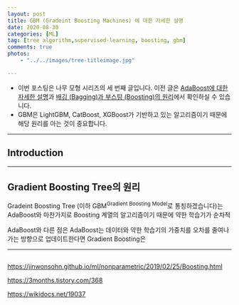 ```yaml
---
layout: post
title: GBM (Gradeint Boosting Machines) 에 대한 자세한 설명 
date: 2020-08-30
categories: [ML]
tag: [tree algorithm,supervised-learning, boosting, gbm]
comments: true
photos:
    - "../../images/tree-titleimage.jpg"

---
```


* 이번 포스팅은 나무 모형 시리즈의 세 번째 글입니다. 이전 글은 [AdaBoost에 대한 자세한 설명](https://assaeunji.github.io/ml/2020-08-14-adaboost/)과 [배깅 (Bagging)과 부스팅 (Boosting)의 원리](https://assaeunji.github.io/ml/2020-08-06-tree/)에서 확인하실 수 있습니다.
* GBM은 LightGBM, CatBoost, XGBoost가 기반하고 있는 알고리즘이기 때문에 해당 원리를 아는 것이 중요합니다.


---
## Introduction


---
## Gradient Boosting Tree의 원리

Gradeint Boosting Tree (이하 GBM<sup>Gradient Boosting Model</sup>로 통칭하겠습니다)는 AdaBoost와 마찬가지로 Boosting 계열의 알고리즘이기 때문에 약한 학습기가 순차적


AdaBoost와 다른 점은 AdaBoost는 데이터와 약한 학습기의 가중치를 오차를 줄여나가는 방향으로 업데이트한다면 Gradient Boosting은 

---
## 



https://jinwonsohn.github.io/ml/nonparametric/2019/02/25/Boosting.html


https://3months.tistory.com/368

https://wikidocs.net/19037